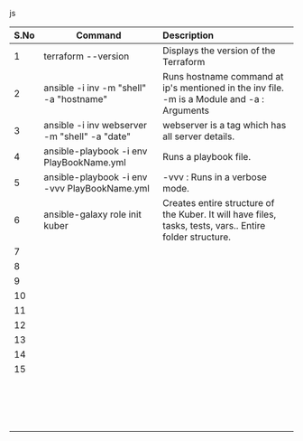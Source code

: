 js


| S.No | Command                                       | Description                                                                                              |
| ------ | ----------------------------------------------- | :--------------------------------------------------------------------------------------------------------- |
| 1    | terraform --version                           | Displays the version of the Terraform                                                                    |
| 2    | ansible -i inv -m "shell" -a "hostname"       | Runs hostname command at ip's mentioned in the inv file.<br />-m is a Module and -a : Arguments          |
| 3    | ansible -i inv webserver -m "shell" -a "date" | webserver is a tag which has all server details.                                                         |
| 4    | ansible-playbook -i env PlayBookName.yml      | Runs a playbook file.                                                                                    |
| 5    | ansible-playbook -i env -vvv PlayBookName.yml | -vvv : Runs in a verbose mode.                                                                           |
| 6    | ansible-galaxy role init kuber                | Creates entire structure of the Kuber. It will have files, tasks, tests, vars.. Entire folder structure. |
| 7    |                                               |                                                                                                          |
| 8    |                                               |                                                                                                          |
| 9    |                                               |                                                                                                          |
| 10   |                                               |                                                                                                          |
| 11   |                                               |                                                                                                          |
| 12   |                                               |                                                                                                          |
| 13   |                                               |                                                                                                          |
| 14   |                                               |                                                                                                          |
| 15   |                                               |                                                                                                          |
|      |                                               |                                                                                                          |
|      |                                               |                                                                                                          |
|      |                                               |                                                                                                          |
|      |                                               |                                                                                                          |
|      |                                               |                                                                                                          |
|      |                                               |                                                                                                          |
|      |                                               |                                                                                                          |
|      |                                               |                                                                                                          |
|      |                                               |                                                                                                          |
|      |                                               |                                                                                                          |
|      |                                               |                                                                                                          |
|      |                                               |                                                                                                          |
|      |                                               |                                                                                                          |
|      |                                               |                                                                                                          |
|      |                                               |                                                                                                          |
|      |                                               |                                                                                                          |
